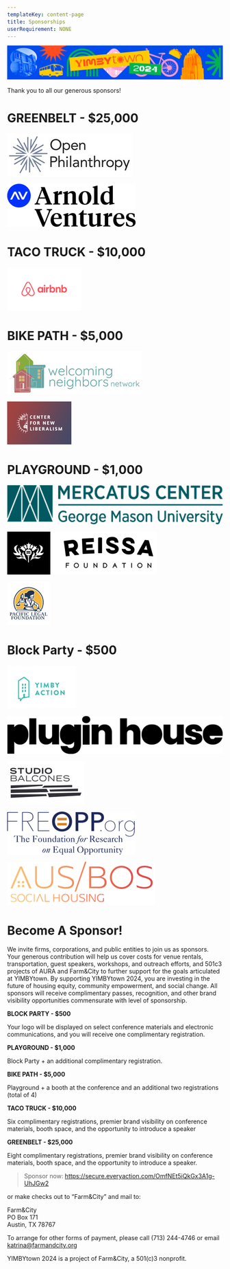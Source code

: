 ```yaml
---
templateKey: content-page
title: Sponsorships
userRequirement: NONE
---
```

![](yimbytownemailheader.png)

Thank you to all our generous sponsors!

# **GREENBELT - $25,000**

![Open Philanthropy](open-philanthropy_fullcolor.jpg "https://www.openphilanthropy.org/")

![Arnold Ventures](av-logo-large.png "https://www.arnoldventures.org/")

# **TACO TRUCK - $10,000**

![airbnb](airbnb_horizontal_cmyk_2019.png "https://www.airbnb.com/")

# **BIKE PATH - $5,000**

![WNN](wnn-logo.png "https://twitter.com/WNNProHousing")

![Center For New Liberalism](center-for-new-lliberalism-colored-background-3x2-.png "https://cnliberalism.org/")

# **PLAYGROUND - $1,000**

![Mercatus Center](mercatus-dkteal-3x.png)

![REISSA Foundation](reissa-logo-transparent.png)

![](pacific-legal-logo.png)

# **Block Party - $500**

![](yimby-action-text-right-green-lg.png)

![](plugin-house-logo_black_transparent.png)

![](studio-balcones-logo-black.jpg)

![](freopp-multi-dark-blue-on-transparent.png)

![](ausbos-logo-02.png)

# **Become A Sponsor!**

We invite firms, corporations, and public entities to join us as sponsors. Your generous contribution will help us cover costs for venue rentals, transportation, guest speakers, workshops, and outreach efforts, and 501c3 projects of AURA and Farm&City to further support for the goals articulated at YIMBYtown. By supporting YIMBYtown 2024, you are investing in the future of housing equity, community empowerment, and social change. All sponsors will receive complimentary passes, recognition, and other brand visibility opportunities commensurate with level of sponsorship.

**BLOCK PARTY - $500**

Your logo will be displayed on select conference materials and electronic communications, and you will receive one complimentary registration. 

**PLAYGROUND - $1,000**

Block Party + an additional complimentary registration. 

**BIKE PATH - $5,000**

Playground + a booth at the conference and an additional two registrations (total of 4) 

**TACO TRUCK - $10,000**

Six complimentary registrations, premier brand visibility on conference materials, booth space, and the opportunity to introduce a speaker 

**GREENBELT - $25,000**

Eight complimentary registrations, premier brand visibility on conference materials, booth space, and the opportunity to introduce a speaker. 

> Sponsor now: <https://secure.everyaction.com/OmfNEt5iQkGx3A1g-UhJGw2> 

or make checks out to “Farm&City” and mail to:

Farm&City\
PO Box 171\
Austin, TX 78767 

To arrange for other forms of payment, please call (713) 244-4746 or email [katrina@farmandcity.org](mailto:katrina@farmandcity.org)

YIMBYtown 2024 is a project of Farm&City, a 501(c)3 nonprofit.